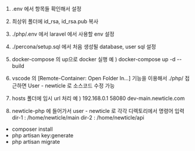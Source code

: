 1. .env 에서 항목들 확인해서 설정

2. 최상위 폴더에 id_rsa, id_rsa.pub 복사

3. ./php/.env 에서 laravel 에서 사용할 env 설정

4. ./percona/setup.sql 에서 처음 생성될 database, user sql 설정

5. docker-compose 의 up으로 docker 실행
    예 ) docker-compose up -d --build

6. vscode 의 [Remote-Container: Open Folder In...] 기능을 이용해서 ./php/ 접근하면 User - newticle 로 소스코드 수정 가능

7. hosts 폴더에 임시 url 처리
    예 ) 192.168.0.1 58080 dev-main.newticle.com

8. newticle-php 에 들어가서 user - newticle 로 각각 디렉토리에서 명령어 입력
 dir-1 : /home/newticle/main
 dir-2 : /home/newticle/api

 - composer install
 - php artisan key:generate
 - php artisan migrate
